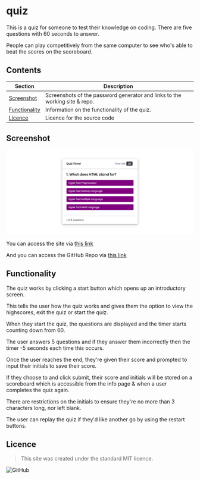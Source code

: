 # quiz
This is a quiz for someone to test their knowledge on coding. There are five questions with 60 seconds to answer.

People can play competitively from the same computer to see who's able to beat the scores on the scoreboard.

## Contents
Section | Description
------------ | -------------
[Screenshot](#screenshot) | Screenshots of the password generator and links to the working site & repo.
[Functionality](#functionality) | Information on the functionality of the quiz.
[Licence](#licence) | Licence for the source code

## Screenshot
![Screenshot of working quiz](/Assets/Screenshot_of_quiz.PNG)

You can access the site via [this link](https://kvtemadden.github.io/quiz/)

And you can access the GitHub Repo via [this link](https://github.com/kvtemadden/quiz)

## Functionality
The quiz works by clicking a start button which opens up an introductory screen.

This tells the user how the quiz works and gives them the option to view the highscores, exit the quiz or start the quiz.

When they start the quiz, the questions are displayed and the timer starts counting down from 60.

The user answers 5 questions and if they answer them incorrectly then the timer -5 seconds each time this occurs.

Once the user reaches the end, they're given their score and prompted to input their initials to save their score.

If they choose to and click submit, their score and initials will be stored on a scoreboard which is accessible from the info page & when a user completes the quiz again.

There are restrictions on the initials to ensure they're no more than 3 characters long, nor left blank.

The user can replay the quiz if they'd like another go by using the restart buttons.

## Licence
> This site was created under the standard MIT licence.

![GitHub](https://img.shields.io/github/license/kvtemadden/portfolio?color=%23203333&label=LICENCED%20AS&style=for-the-badge)
